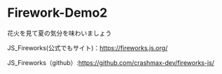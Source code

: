 # Firework-Demo2
花火を見て夏の気分を味わいましょう

JS_Fireworks(公式でもサイト)：https://fireworks.js.org/

JS_Fireworks（github）:https://github.com/crashmax-dev/fireworks-js/

